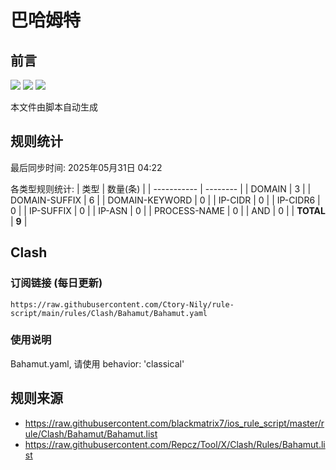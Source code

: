 # 巴哈姆特

## 前言
![](https://img.shields.io/badge/%E4%B8%8B%E8%BD%BD%E8%A7%84%E5%88%99-%E5%90%88%E5%B9%B6%E8%A7%84%E5%88%99-blue) ![](https://img.shields.io/badge/%E7%BB%9F%E8%AE%A1%E6%95%B0%E9%87%8F-green) ![](https://img.shields.io/badge/%E7%94%9F%E6%88%90%E8%AE%A2%E9%98%85-8A2BE2)

本文件由脚本自动生成

## 规则统计
最后同步时间: 2025年05月31日 04:22

各类型规则统计:
| 类型        | 数量(条) |
| ----------- | -------- |
| DOMAIN       | 3        | 
| DOMAIN-SUFFIX | 6        | 
| DOMAIN-KEYWORD | 0        | 
| IP-CIDR      | 0        | 
| IP-CIDR6     | 0        | 
| IP-SUFFIX    | 0        | 
| IP-ASN       | 0        | 
| PROCESS-NAME | 0        | 
| AND          | 0        | 
| **TOTAL** | **9** | 
## Clash

### 订阅链接 (每日更新)
```
https://raw.githubusercontent.com/Ctory-Nily/rule-script/main/rules/Clash/Bahamut/Bahamut.yaml
```

### 使用说明
Bahamut.yaml, 请使用 behavior: 'classical'

## 规则来源
- https://raw.githubusercontent.com/blackmatrix7/ios_rule_script/master/rule/Clash/Bahamut/Bahamut.list 
- https://raw.githubusercontent.com/Repcz/Tool/X/Clash/Rules/Bahamut.list 
